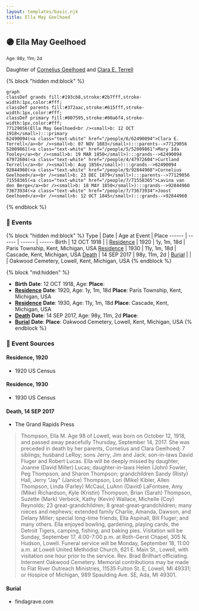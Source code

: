 ```yaml
---
layout: templates/basic.njk
title: Ella May Geelhoed
---
```

## 🟣 Ella May Geelhoed
<small>Age: 98y, 11m, 2d</small>

Daughter of [Cornelius Geelhoed](/people/9/92844960) and [Clara E. Terrell](/people/6/62490094)

{% block "hidden md:block" %}
```mermaid
graph
classDef grands fill:#193cb8,stroke:#2b7fff,stroke-width:1px,color:#fff;
classDef parents fill:#372aac,stroke:#615fff,stroke-width:1px,color:#fff;
classDef primary fill:#007595,stroke:#00a6f4,stroke-width:1px,color:#fff;
77129056(Ella May Geelhoed<br /><small>b: 12 OCT 1918</small>):::primary
62490094(<a class="text-white" href="/people/6/62490094">Clara E. Terrell</a><br /><small>b: 07 NOV 1883</small>):::parents-->77129056
52009861(<a class="text-white" href="/people/5/52009861">Mary Ida Tooley</a><br /><small>b: 19 MAR 1850</small>):::grands-->62490094
47972604(<a class="text-white" href="/people/4/47972604">Curtland Terrell</a><br /><small>b: Aug 1856</small>):::grands-->62490094
92844960(<a class="text-white" href="/people/9/92844960">Cornelius Geelhoed</a><br /><small>b: 23 DEC 1879</small>):::parents-->77129056
71558365(<a class="text-white" href="/people/7/71558365">Lavina van den Berge</a><br /><small>b: 18 MAY 1850</small>):::grands-->92844960
73673934(<a class="text-white" href="/people/7/73673934">Joost Geelhoed</a><br /><small>b: 12 OCT 1845</small>):::grands-->92844960
```
{% endblock %}

### 📆 Events

{% block "hidden md:block" %}
Type | Date | Age at Event | Place
------ | ------ | ------ | ------
Birth | 12 OCT 1918 |  |
[Residence](#event-event-0) | 1920 | 1y, 1m, 18d | Paris Township, Kent, Michigan, USA
[Residence](#event-event-1) | 1930 | 11y, 1m, 18d | Cascade, Kent, Michigan, USA
[Death](#event-event-5) | 14 SEP 2017 | 98y, 11m, 2d |
[Burial](#event-event-6) |  |  | Oakwood Cemetery, Lowell, Kent, Michigan, USA
{% endblock %}

{% block "md:hidden" %}
- **Birth**
**Date**: 12 OCT 1918, Age:
**Place**:
- **[Residence](#event-event-0)**
**Date**: 1920, Age: 1y, 1m, 18d
**Place**: Paris Township, Kent, Michigan, USA
- **[Residence](#event-event-1)**
**Date**: 1930, Age: 11y, 1m, 18d
**Place**: Cascade, Kent, Michigan, USA
- **[Death](#event-event-5)**
**Date**: 14 SEP 2017, Age: 98y, 11m, 2d
**Place**:
- **[Burial](#event-event-6)**
**Date**:
**Place**: Oakwood Cemetery, Lowell, Kent, Michigan, USA
{% endblock %}

### 📰 Event Sources

#### <a id="event-event-0"></a> Residence, 1920
* 1920 US Census

#### <a id="event-event-1"></a> Residence, 1930
* 1930 US Census

#### <a id="event-event-5"></a> Death, 14 SEP 2017
* The Grand Rapids Press
>   
  > Thompson, Ella M. Age 98 of Lowell, was born on October 12, 1918, and passed away peacefully Thursday, September 14, 2017. She was preceded in death by her parents, Cornelius and Clara Geelhoed; 7 siblings; husband LeRoy; sons Jerry, Jim and Jack; son-in-laws David Fluger and Robert Lucas. Ella will be deeply missed by daughter, Joanne (David Miller) Lucas; daughter-in-laws Helen (John) Fowler, Peg Thompson, and Sharon Thompson; grandchildren Sandy (Risty) Hall, Jerry "Jay" (Janice) Thompson, Lori (Mike) Kibler, Allen Thompson, Linda (Farley) McCaul, LuAnn (David) LaFontsee, Amy (Mike) Richardson, Kyle (Kristin) Thompson, Brian (Sarah) Thompson, Suzette (Mark) Verbeck, Kathy (Kevin) Wallace, Michelle (Coy) Reynolds; 23 great-grandchildren; 8 great-great-grandchildren; many nieces and nephews; extended family Charlie, Amanda, Dawson, and Delany Miller; special long-time friends, Ella Aspinall, Bill Fluger; and many others. Ella enjoyed bowling, gardening, playing cards, the Detroit Tigers, camping, fishing, and baking pies. Visitation will be Sunday, September 17, 4:00-7:00 p.m. at Roth-Gerst Chapel, 305 N. Hudson, Lowell. Funeral service will be Monday, September 18, 11:00 a.m. at Lowell United Methodist Church, 621 E. Main St., Lowell, with visitation one hour prior to the service. Rev. Brad Brillhart officiating. Interment Oakwood Cemetery. Memorial contributions may be made to Flat River Outreach Ministries, 11535 Fulton St. E, Lowell, MI 49331; or Hospice of Michigan, 989 Spaulding Ave. SE, Ada, MI 49301.

#### <a id="event-event-6"></a> Burial
* findagrave.com

